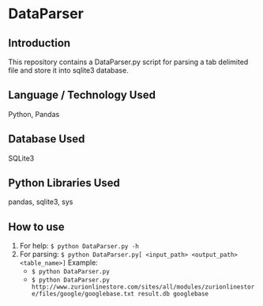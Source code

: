 # DataParser

## Introduction
This repository contains a DataParser.py script for parsing a tab delimited file and store it into sqlite3 database.

## Language / Technology Used
Python, Pandas

## Database Used
SQLite3

## Python Libraries Used
pandas, sqlite3, sys

## How to use
1. For help:
   ``$ python DataParser.py -h``
2. For parsing:
   ``$ python DataParser.py[ <input_path> <output_path> <table_name>]``
   Example:
      * ``$ python DataParser.py``
      * ``$ python DataParser.py http://www.zurionlinestore.com/sites/all/modules/zurionlinestore/files/google/googlebase.txt result.db googlebase``

